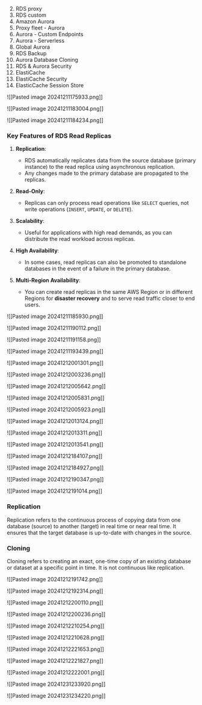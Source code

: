 
2. RDS proxy
3. RDS custom
4. Amazon Aurora
5. Proxy fleet - Aurora
6. Aurora - Custom Endpoints
7. Aurora - Serverless
8. Global Aurora
9. RDS Backup
10. Aurora Database Cloning
11. RDS & Aurora Security
12. ElastiCache 
13. ElastiCache Security
14. ElasticCache Session Store





![[Pasted image 20241211175933.png]]

![[Pasted image 20241211183004.png]]


![[Pasted image 20241211184234.png]]




### **Key Features of RDS Read Replicas**

1. **Replication**:
    
    - RDS automatically replicates data from the source database (primary instance) to the read replica using asynchronous replication.
    - Any changes made to the primary database are propagated to the replicas.
2. **Read-Only**:
    
    - Replicas can only process read operations like `SELECT` queries, not write operations (`INSERT`, `UPDATE`, or `DELETE`).
3. **Scalability**:
    
    - Useful for applications with high read demands, as you can distribute the read workload across replicas.
4. **High Availability**:
    
    - In some cases, read replicas can also be promoted to standalone databases in the event of a failure in the primary database.
5. **Multi-Region Availability**:
    
    - You can create read replicas in the same AWS Region or in different Regions for **disaster recovery** and to serve read traffic closer to end users.

![[Pasted image 20241211185930.png]]



![[Pasted image 20241211190112.png]]



![[Pasted image 20241211191158.png]]


![[Pasted image 20241211193439.png]]


![[Pasted image 20241212001301.png]]



![[Pasted image 20241212003236.png]]


![[Pasted image 20241212005642.png]]


![[Pasted image 20241212005831.png]]



![[Pasted image 20241212005923.png]]



![[Pasted image 20241212013124.png]]



![[Pasted image 20241212013311.png]]



![[Pasted image 20241212013541.png]]



![[Pasted image 20241212184107.png]]

![[Pasted image 20241212184927.png]]

![[Pasted image 20241212190347.png]]

![[Pasted image 20241212191014.png]]

### **Replication**

Replication refers to the continuous process of copying data from one database (source) to another (target) in real time or near real time. It ensures that the target database is up-to-date with changes in the source.

### **Cloning**

Cloning refers to creating an exact, one-time copy of an existing database or dataset at a specific point in time. It is not continuous like replication.

![[Pasted image 20241212191742.png]]

![[Pasted image 20241212192314.png]]



![[Pasted image 20241212200110.png]]


![[Pasted image 20241212200236.png]]


![[Pasted image 20241212210254.png]]


![[Pasted image 20241212210628.png]]



![[Pasted image 20241212221653.png]]



![[Pasted image 20241212221827.png]]

![[Pasted image 20241212222001.png]]




![[Pasted image 20241231233920.png]]


![[Pasted image 20241231234220.png]]